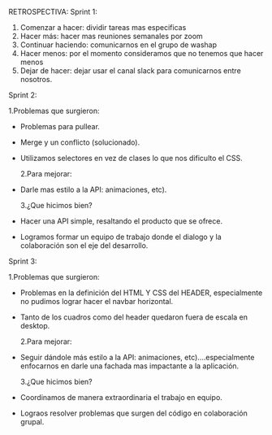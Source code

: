 RETROSPECTIVA:
Sprint 1:

1. Comenzar a hacer: dividir tareas mas especificas
2. Hacer más: hacer mas reuniones semanales por zoom
3. Continuar haciendo: comunicarnos en el grupo de washap
4. Hacer menos: por el momento consideramos que no tenemos que hacer menos
5. Dejar de hacer: dejar usar el canal slack para comunicarnos entre nosotros.

Sprint 2:

1.Problemas que surgieron:

- Problemas para pullear.
- Merge y un conflicto (solucionado).
- Utilizamos selectores en vez de clases lo que nos dificulto el CSS.

  2.Para mejorar:

- Darle mas estilo a la API: animaciones, etc).

  3.¿Que hicimos bien?

- Hacer una API simple, resaltando el producto que se ofrece.
- Logramos formar un equipo de trabajo donde el dialogo y la colaboración son el eje del desarrollo.

Sprint 3:

1.Problemas que surgieron:

- Problemas en la definición del HTML Y CSS del HEADER, especialmente no pudimos lograr hacer el navbar horizontal.
- Tanto de los cuadros como del header quedaron fuera de escala en desktop.

  2.Para mejorar:

- Seguir dándole más estilo a la API: animaciones, etc)....especialmente enfocarnos en darle una fachada mas impactante a la aplicación.

  3.¿Que hicimos bien?

- Coordinamos de manera extraordinaria el trabajo en equipo.
- Lograos resolver problemas que surgen del código en colaboración grupal.
